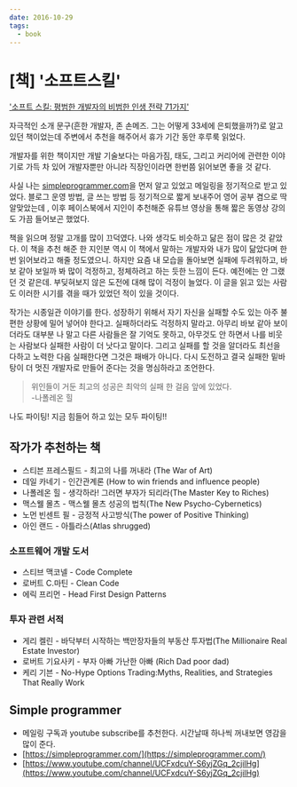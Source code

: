 ```yaml
---
date: 2016-10-29
tags: 
  - book
---
```


# [책] '소프트스킬'

['소프트 스킬: 평범한 개발자의 비범한 인생 전략 71가지'](http://book.daum.net/detail/book.do?bookid=KOR9791186659885)


자극적인 소개 문구(흔한 개발자, 존 손메즈. 그는 어떻게 33세에 은퇴했을까?)로 알고 있던 책이었는데 주변에서 추천을 해주어서 휴가 기간 동안 후루룩 읽었다.

개발자를 위한 책이지만 개발 기술보다는 마음가짐, 태도, 그리고 커리어에 관련한 이야기로 가득 차 있어 개발자뿐만 아니라 직장인이라면 한번쯤 읽어보면 좋을 것 같다.

사실 나는 [simpleprogrammer.com](simpleprogrammer.com)을 먼저 알고 있었고 메일링을 정기적으로 받고 있었다. 블로그 운영 방법, 글 쓰는 방법 등 정기적으로 짧게 보내주어 영어 공부 겸으로 딱 알맞았는데 , 이후 페이스북에서 지인이 추천해준 유튜브 영상을 통해 짧은 동영상 강의도 가끔 들어보곤 했었다.

책을 읽으며 정말 고개를 많이 끄덕였다. 나와 생각도 비슷하고 닮은 점이 많은 것 같았다. 이 책을 추천 해준 한 지인분 역시 이 책에서 말하는 개발자와 내가 많이 닮았다며 한번 읽어보라고 해줄 정도였으니. 하지만 요즘 내 모습을 돌아보면 실패에 두려워하고, 바보 같아 보일까 봐 많이 걱정하고, 정체하려고 하는 듯한 느낌이 든다. 예전에는 안 그랬던 것 같은데. 부딪혀보지 않은 도전에 대해 많이 걱정이 늘었다. 이 글을 읽고 있는 사람도 이러한 시기를 겪을 때가 있었던 적이 있을 것이다.

작가는 시종일관 이야기를 한다. 성장하기 위해서 자기 자신을 실패할 수도 있는 아주 불편한 상황에 밀어 넣어야 한다고.
실패하더라도 걱정하지 말라고. 아무리 바보 같아 보이더라도 대부분 나 말고 다른 사람들은 잘 기억도 못하고, 아무것도 안 하면서 나를 비웃는 사람보다 실패한 사람이 더 낫다고 말이다. 그리고 실패를 할 것을 알더라도 최선을 다하고 노력한 다음 실패한다면 그것은 패배가 아니다. 다시 도전하고 결국 실패한 밑바탕이 더 멋진 개발자로 만들어 준다는 것을 명심하라고 조언한다.

> 위인들이 거둔 최고의 성공은 최악의 실패 한 걸음 앞에 있었다.       
>       -나폴레온 힐

나도 파이팅! 지금 힘들어 하고 있는 모두 파이팅!!

## 작가가 추천하는 책
- 스티븐 프레스필드 - 최고의 나를 꺼내라 (The War of Art)
- 데일 카네기 - 인간관계론 (How to win friends and influence people)
- 나폴레온 힐 - 생각하라! 그러면 부자가 되리라(The Master Key to Riches)
- 맥스웰 몰츠 - 맥스웰 몰츠 성공의 법칙(The New Psycho-Cybernetics)
- 노먼 빈센트 필 - 긍정적 사고방식(The power of Positive Thinking)
- 아인 랜드 - 아틀라스(Atlas shrugged)

### 소프트웨어 개발 도서

- 스티브 맥코넬 - Code Complete
- 로버트 C.마틴 - Clean Code
- 에릭 프리먼 - Head First Design Patterns

### 투자 관련 서적
- 게리 켈린 - 바닥부터 시작하는 백만장자들의 부동산 투자법(The Millionaire Real Estate Investor)
- 로버트 기요사키 - 부자 아빠 가난한 아빠 (Rich Dad poor dad)
- 케리 기븐 - No-Hype Options Trading:Myths, Realities, and Strategies That Really Work

## Simple programmer
- 메일링 구독과 youtube subscribe를 추천한다. 시간날때 하나씩 꺼내보면 영감을 많이 준다.
- [https://simpleprogrammer.com/](https://simpleprogrammer.com/)
- [https://www.youtube.com/channel/UCFxdcuY-S6yjZGq_2cjilHg](https://www.youtube.com/channel/UCFxdcuY-S6yjZGq_2cjilHg)
